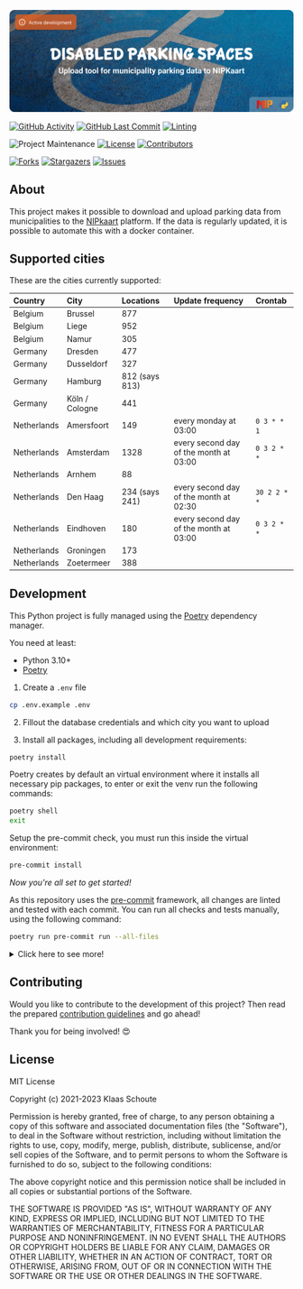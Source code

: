 <!--
*** To avoid retyping too much info. Do a search and replace for the following:
*** github_username, repo_name
-->

<!-- Banner -->
![alt Banner of the disabled parking project](assets/banner_disabled_parking.png)

<!-- PROJECT SHIELDS -->
[![GitHub Activity][commits-shield]][commits]
[![GitHub Last Commit][last-commit-shield]][commits]
[![Linting][linting-shield]][linting-url]

![Project Maintenance][maintenance-shield]
[![License][license-shield]](LICENSE.md)
[![Contributors][contributors-shield]][contributors-url]

[![Forks][forks-shield]][forks-url]
[![Stargazers][stars-shield]][stars-url]
[![Issues][issues-shield]][issues-url]

## About

This project makes it possible to download and upload parking data from municipalities to the [NIPkaart][nipkaart] platform. If the data is regularly updated, it is possible to automate this with a docker container.

## Supported cities

These are the cities currently supported:

| Country | City | Locations | Update frequency | Crontab |
|:--------|:-----|:----------|:-----------------| :-------|
| Belgium | Brussel | 877 |  |
| Belgium | Liege | 952 |  |
| Belgium | Namur | 305 |  |
| Germany | Dresden | 477 |  |
| Germany | Dusseldorf | 327 |  |
| Germany | Hamburg | 812 (says 813) |  |
| Germany | Köln / Cologne | 441 |  |
| Netherlands | Amersfoort | 149 | every monday at 03:00 | `0 3 * * 1` |
| Netherlands | Amsterdam | 1328 | every second day of the month at 03:00 | `0 3 2 * *` |
| Netherlands | Arnhem | 88 |  |
| Netherlands | Den Haag | 234 (says 241) | every second day of the month at 02:30 | `30 2 2 * *` |
| Netherlands | Eindhoven | 180 | every second day of the month at 03:00 | `0 3 2 * *` |
| Netherlands | Groningen | 173 |  |
| Netherlands | Zoetermeer | 388 |  |


## Development

This Python project is fully managed using the [Poetry][poetry] dependency
manager.

You need at least:

- Python 3.10+
- [Poetry][poetry-install]

1. Create a `.env` file
```bash
cp .env.example .env
```
2. Fillout the database credentials and which city you want to upload

3. Install all packages, including all development requirements:

```bash
poetry install
```

Poetry creates by default an virtual environment where it installs all
necessary pip packages, to enter or exit the venv run the following commands:

```bash
poetry shell
exit
```

Setup the pre-commit check, you must run this inside the virtual environment:

```bash
pre-commit install
```

*Now you're all set to get started!*

As this repository uses the [pre-commit][pre-commit] framework, all changes
are linted and tested with each commit. You can run all checks and tests
manually, using the following command:

```bash
poetry run pre-commit run --all-files
```

<details>
  <summary>Click here to see more!</summary>

### Build image

```bash
docker build -t parking-[CITY] .
```

### Run the image

```bash
docker run parking-[CITY] -d --restart on-failure --name nipkaart-parking-[CITY]
```

or

```bash
docker stack deploy -c deploy/[CITY].yml parking
```

### Crontab

Certain datasets are regularly updated, so that we can update them automatically in the NIPKaart database.

`0 3 1 * *` = Run every first day of the month at 03:00<br>
`30 2 2 * *` = Run every second day of the month at 02:30<br>
`0 3 2 * *` = Run every second day of the month at 03:00<br>
`0 3 * * 1` = Run every monday at 03:00<br>
`30 2 * * 1` = Run every monday at 02:30<br>
`0 3 * * 2` = Run every thuesday at 03:00<br>
`*/2 * * * *` = Run every 2 minutes<br>

Crontab generator: https://crontab.guru

### Geocode

The value you should use for this purpose can be obtained from the [ISO 3166-2 standard](https://en.wikipedia.org/wiki/ISO_3166-2). This code represents a province or state within a specific country. It helps differentiate data sets for the same area when multiple datasets are combined.

### SQL query

Below are the values that NIPKaart expects to get:

| value | required? | description |
|:------|:----------|:------------|
| `id` | yes | The ID of the parking location |
| `country_id` | yes | The country ID determined by NIPKaart |
| `province_id` | yes | The province ID determined by NIPKaart |
| `municipality` | yes | The municipality name |
| `street` | no | The street name |
| `orientation` | no | The orientation of the parking location |
| `number` | yes | The number of parking spots on that location |
| `longitude` | yes | The longitude of the parking location |
| `latitude` | yes | The latitude of the parking location |
| `visibility` | yes | The visibility of the parking location |
| `created_at` | yes | The date and time of the creation of the parking location |
| `updated_at` | yes | The date and time of the last update of the parking location |

</details>

## Contributing

Would you like to contribute to the development of this project? Then read the prepared [contribution guidelines](CONTRIBUTING.md) and go ahead!

Thank you for being involved! :heart_eyes:

## License

MIT License

Copyright (c) 2021-2023 Klaas Schoute

Permission is hereby granted, free of charge, to any person obtaining a copy
of this software and associated documentation files (the "Software"), to deal
in the Software without restriction, including without limitation the rights
to use, copy, modify, merge, publish, distribute, sublicense, and/or sell
copies of the Software, and to permit persons to whom the Software is
furnished to do so, subject to the following conditions:

The above copyright notice and this permission notice shall be included in all
copies or substantial portions of the Software.

THE SOFTWARE IS PROVIDED "AS IS", WITHOUT WARRANTY OF ANY KIND, EXPRESS OR
IMPLIED, INCLUDING BUT NOT LIMITED TO THE WARRANTIES OF MERCHANTABILITY,
FITNESS FOR A PARTICULAR PURPOSE AND NONINFRINGEMENT. IN NO EVENT SHALL THE
AUTHORS OR COPYRIGHT HOLDERS BE LIABLE FOR ANY CLAIM, DAMAGES OR OTHER
LIABILITY, WHETHER IN AN ACTION OF CONTRACT, TORT OR OTHERWISE, ARISING FROM,
OUT OF OR IN CONNECTION WITH THE SOFTWARE OR THE USE OR OTHER DEALINGS IN THE
SOFTWARE.

[nipkaart]: https://nipkaart.nl

<!-- MARKDOWN LINKS & IMAGES -->
[maintenance-shield]: https://img.shields.io/maintenance/yes/2023.svg
[contributors-shield]: https://img.shields.io/github/contributors/nipkaart/disabled-parking.svg
[contributors-url]: https://github.com/nipkaart/disabled-parking/graphs/contributors
[forks-shield]: https://img.shields.io/github/forks/nipkaart/disabled-parking.svg
[forks-url]: https://github.com/nipkaart/disabled-parking/network/members
[stars-shield]: https://img.shields.io/github/stars/nipkaart/disabled-parking.svg
[stars-url]: https://github.com/nipkaart/disabled-parking/stargazers
[issues-shield]: https://img.shields.io/github/issues/nipkaart/disabled-parking.svg
[issues-url]: https://github.com/nipkaart/disabled-parking/issues
[license-shield]: https://img.shields.io/github/license/nipkaart/disabled-parking.svg
[commits-shield]: https://img.shields.io/github/commit-activity/y/nipkaart/disabled-parking.svg
[commits]: https://github.com/nipkaart/disabled-parking/commits/main
[last-commit-shield]: https://img.shields.io/github/last-commit/nipkaart/disabled-parking.svg
[linting-shield]: https://github.com/nipkaart/disabled-parking/actions/workflows/linting.yaml/badge.svg
[linting-url]: https://github.com/nipkaart/disabled-parking/actions/workflows/linting.yaml

[poetry-install]: https://python-poetry.org/docs/#installation
[poetry]: https://python-poetry.org
[pre-commit]: https://pre-commit.com
